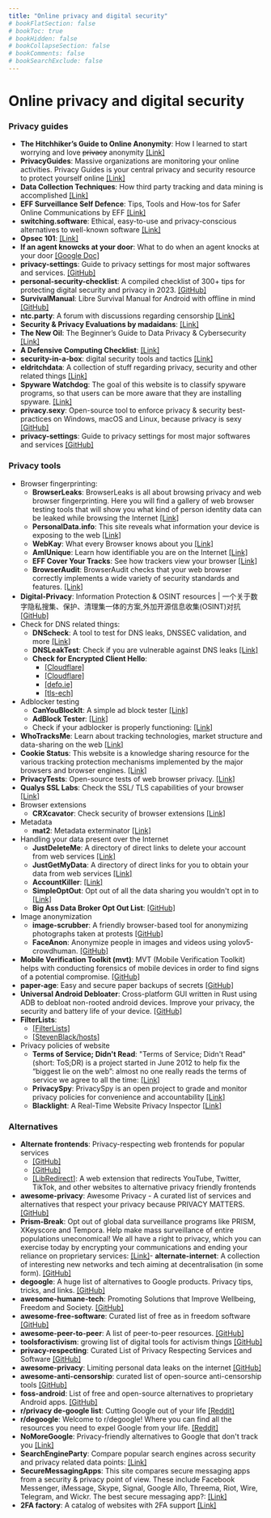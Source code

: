 ```yaml
---
title: "Online privacy and digital security"
# bookFlatSection: false
# bookToc: true
# bookHidden: false
# bookCollapseSection: false
# bookComments: false
# bookSearchExclude: false
---
```


# Online privacy and digital security

### Privacy guides
- **The Hitchhiker’s Guide to Online Anonymity**: How I learned to start worrying and love ~~privacy~~ anonymity [[Link]](https://anonymousplanet.org)
- **PrivacyGuides**: Massive organizations are monitoring your online activities. Privacy Guides is your central privacy and security resource to protect yourself online [[Link]](https://privacyguides.org/)
- **Data Collection Techniques**: How third party tracking and data mining is accomplished [[Link]](https://www.whonix.org/wiki/Data_Collection_Techniques)
- **EFF Surveillance Self Defence**: Tips, Tools and How-tos for Safer Online Communications by EFF [[Link]](https://ssd.eff.org/)
- **switching.software**: Ethical, easy-to-use and privacy-conscious alternatives to well-known software [[Link]](https://switching.software/)
- **Opsec 101**: [[Link]](https://opsec101.org)
- **If an agent knowcks at your door**: What to do when an agent knocks at your door [[Google Doc]](https://docs.google.com/document/d/176Yds1p63Q3iaKilw0luChMzlJhODdiPvF2I4g9eIXo)
- **privacy-settings**: Guide to privacy settings for most major softwares and services. [[GitHub]](https://github.com/StellarSand/privacy-settings)
- **personal-security-checklist**: A compiled checklist of 300+ tips for protecting digital security and privacy in 2023. [[GitHub]](https://github.com/Lissy93/personal-security-checklist)
- **SurvivalManual**: Libre Survival Manual for Android with offline in mind [[GitHub]](https://github.com/ligi/SurvivalManual)
- **ntc.party**: A forum with discussions regarding censorship [[Link]](https://ntc.party)
- **Security & Privacy Evaluations by madaidans**: [[Link]](https://madaidans-insecurities.github.io)
- **The New Oil**: The Beginner’s Guide to Data Privacy & Cybersecurity [[Link]](https://thenewoil.org)
- **A Defensive Computing Checklist**: [[Link]](https://defensivecomputingchecklist.com)
- **security-in-a-box**: digital security tools and tactics [[Link]](https://securityinabox.org/en/)
- **eldritchdata**: A collection of stuff regarding privacy, security and other related things [[Link]](https://eldritchdata.neocities.org)
- **Spyware Watchdog**: The goal of this website is to classify spyware programs, so that users can be more aware that they are installing spyware. [[Link]](https://spyware.neocities.org)
- **privacy.sexy**: Open-source tool to enforce privacy & security best-practices on Windows, macOS and Linux, because privacy is sexy [[GitHub]](https://github.com/undergroundwires/privacy.sexy)
- **privacy-settings**: Guide to privacy settings for most major softwares and services [[GitHub]](https://github.com/StellarSand/privacy-settings)



### Privacy tools
- Browser fingerprinting: 
    - **BrowserLeaks**: BrowserLeaks is all about browsing privacy and web browser fingerprinting. Here you will find a gallery of web browser testing tools that will show you what kind of person identity data can be leaked while browsing the Internet [[Link]](https://browserleaks.com/)
    - **PersonalData.info**: This site reveals what information your device is exposing to the web [[Link]](https://personaldata.info)
    - **WebKay**: What every Browser knows about you [[Link]](https://webkay.robinlinus.com)
  - **AmIUnique**: Learn how identifiable you are on the Internet [[Link]](https://amiunique.org/)
  - **EFF Cover Your Tracks**: See how trackers view your browser [[Link]](https://coveryourtracks.eff.org/)
  - **BrowserAudit**: BrowserAudit checks that your web browser correctly implements a wide variety of security standards and features. [[Link]](https://browseraudit.com)
- **Digital-Privacy**: Information Protection & OSINT resources | 一个关于数字隐私搜集、保护、清理集一体的方案,外加开源信息收集(OSINT)对抗 [[GitHub]](https://github.com/ffffffff0x/Digital-Privacy)
- Check for DNS related things:
  - **DNScheck**: A tool to test for DNS leaks, DNSSEC validation, and more
     [[Link]](https://dnscheck.tools)
  - **DNSLeakTest**: Check if you are vulnerable against DNS leaks [[Link]](https://dnsleaktest.com/)
  - **Check for Encrypted Client Hello**:
      - [[Cloudflare]](https://www.cloudflare.com/ssl/encrypted-sni/)
      - [[Cloudflare]](https://crypto.cloudflare.com/cdn-cgi/trace)
      - [[defo.ie]](https://defo.ie/ech-check.php)
      - [[tls-ech]](https://tls-ech.dev/)
- Adblocker testing
  - **CanYouBlockIt**: A simple ad block tester [[Link]](https://canyoublockit.com)
  - **AdBlock Tester**: [[Link]](https://adblock-tester.com)
  - Check if your adblocker is properly functioning: [[Link]](https://blockads.fivefilters.org)
- **WhoTracksMe**: Learn about tracking technologies, market structure and data-sharing on the web [[Link]](https://whotracks.me)
- **Cookie Status**: This website is a knowledge sharing resource for the various tracking protection mechanisms implemented by the major browsers and browser engines. [[Link]](https://www.cookiestatus.com)
- **PrivacyTests**: Open-source tests of web browser privacy. [[Link]](https://privacytests.org)
- **Qualys SSL Labs**: Check the SSL/ TLS capabilities of your browser [[Link]](https://clienttest.ssllabs.com)
- Browser extensions
  - **CRXcavator**: Check security of browser extensions [[Link]](https://crxcavator.io/)
- Metadata
  - **mat2**: Metadata exterminator [[Link]](https://0xacab.org/jvoisin/mat2)
- Handling your data present over the Internet
  - **JustDeleteMe**: A directory of direct links to delete your account from web services [[Link]](https://justdeleteme.xyz/)
  - **JustGetMyData**: A directory of direct links for you to obtain your data from web services [[Link]](https://justgetmydata.com/)
  - **AccountKiller**: [[Link]](https://www.accountkiller.com/en/all-sites)
  - **SimpleOptOut**: Opt out of all the data sharing you wouldn't opt in to [[Link]](https://simpleoptout.com)
  - **Big Ass Data Broker Opt Out List**: [[GitHub]](https://github.com/yaelwrites/Big-Ass-Data-Broker-Opt-Out-List)
- Image anonymization
  - **image-scrubber**: A friendly browser-based tool for anonymizing photographs taken at protests [[GitHub]](https://github.com/everestpipkin/image-scrubber)
  - **FaceAnon**: Anonymize people in images and videos using yolov5-crowdhuman. [[GitHub]](https://github.com/MichaelRomeroJr/FaceAnon)
- **Mobile Verification Toolkit (mvt)**: MVT (Mobile Verification Toolkit) helps with conducting forensics of mobile devices in order to find signs of a potential compromise. [[GitHub]](https://github.com/mvt-project/mvt)
- **paper-age**: Easy and secure paper backups of secrets [[GitHub]](https://github.com/matiaskorhonen/paper-age)
- **Universal Android Debloater**: Cross-platform GUI written in Rust using ADB to debloat non-rooted android devices. Improve your privacy, the security and battery life of your device. [[GitHub]](https://github.com/0x192/universal-android-debloater)
- **FilterLists**:
    - [[FilterLists]](https://filterlists.com)
    - [[StevenBlack/hosts]](https://github.com/StevenBlack/hosts)
- Privacy policies of website
  - **Terms of Service; Didn't Read**: "Terms of Service; Didn't Read" (short: ToS;DR) is a project started in June 2012 to help fix the “biggest lie on the web”: almost no one really reads the terms of service we agree to all the time: [[Link]](https://tosdr.org/)
  - **PrivacySpy**: PrivacySpy is an open project to grade and monitor privacy policies for convenience and accountability [[Link]](https://privacyspy.org/)
  - **Blacklight**: A Real-Time Website Privacy Inspector [[Link]](https://themarkup.org/blacklight)

### Alternatives
- **Alternate frontends**: Privacy-respecting web frontends for popular services 
    - [[GitHub]](https://github.com/digitalblossom/alternative-frontends) 
    - [[GitHub]](https://github.com/mendel5/alternative-front-ends)
    - [[LibRedirect]](https://libredirect.github.io): A web extension that redirects YouTube, Twitter, TikTok, and other websites to alternative privacy friendly frontends
- **awesome-privacy**: Awesome Privacy - A curated list of services and alternatives that respect your privacy because PRIVACY MATTERS. [[GitHub]](https://github.com/pluja/awesome-privacy)
- **Prism-Break**: Opt out of global data surveillance programs like PRISM, XKeyscore and Tempora. Help make mass surveillance of entire populations uneconomical! We all have a right to privacy, which you can exercise today by encrypting your communications and ending your reliance on proprietary services: [[Link]](https://prism-break.org/en/)- **alternate-internet**: A collection of interesting new networks and tech aiming at decentralisation (in some form). [[GitHub]](https://github.com/redecentralize/alternative-internet)
- **degoogle**: A huge list of alternatives to Google products. Privacy tips, tricks, and links. [[GitHub]](https://github.com/tycrek/degoogle)
- **awesome-humane-tech**: Promoting Solutions that Improve Wellbeing, Freedom and Society. [[GitHub]](https://github.com/humanetech-community/awesome-humane-tech)
- **awesome-free-software**: Curated list of free as in freedom software [[GitHub]](https://github.com/johnjago/awesome-free-software)
- **awesome-peer-to-peer**: A list of peer-to-peer resources. [[GitHub]](https://github.com/kgryte/awesome-peer-to-peer)
- **toolsforactivism**: growing list of digital tools for activism things [[GitHub]](https://github.com/drewrwilson/toolsforactivism)
- **privacy-respecting**: Curated List of Privacy Respecting Services and Software [[GitHub]](https://github.com/nikitavoloboev/privacy-respecting)
- **awesome-privacy**: Limiting personal data leaks on the internet [[GitHub]](https://github.com/KevinColemanInc/awesome-privacy)
- **awesome-anti-censorship**: curated list of open-source anti-censorship tools [[GitHub]](https://github.com/danoctavian/awesome-anti-censorship)
- **foss-android**: List of free and open-source alternatives to proprietary Android apps. [[GitHub]](https://github.com/theel0ja/foss-android)
- **r/privacy de-google list**: Cutting Google out of your life [[Reddit]](https://www.reddit.com/r/privacy/wiki/de-google/)
- **r/degoogle**: Welcome to r/degoogle! Where you can find all the resources you need to expel Google from your life. [[Reddit]](https://www.reddit.com/r/degoogle/)
- **NoMoreGoogle**: Privacy-friendly alternatives to Google that don't track you [[Link]](https://nomoregoogle.com)
- **SearchEngineParty**: Compare popular search engines across security and privacy related data points: [[Link]](https://searchengine.party/)
- **SecureMessagingApps**: This site compares secure messaging apps from a security & privacy point of view. These include Facebook Messenger, iMessage, Skype, Signal, Google Allo, Threema, Riot, Wire, Telegram, and Wickr. The best secure messaging app?: [[Link]](https://www.securemessagingapps.com/)
- **2FA factory**: A catalog of websites with 2FA support [[Link]](https://2fa.directory/in/)